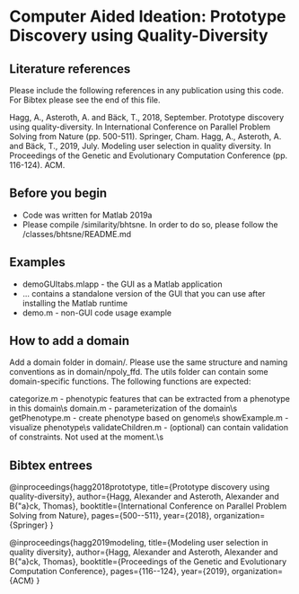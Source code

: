 # Computer Aided Ideation: Prototype Discovery using Quality-Diversity

## Literature references

Please include the following references in any publication using this code. For Bibtex please see the end of this file.

Hagg, A., Asteroth, A. and Bäck, T., 2018, September. Prototype discovery using quality-diversity. In International Conference on Parallel Problem Solving from Nature (pp. 500-511). Springer, Cham.
Hagg, A., Asteroth, A. and Bäck, T., 2019, July. Modeling user selection in quality diversity. In Proceedings of the Genetic and Evolutionary Computation Conference (pp. 116-124). ACM.

## Before you begin
- Code was written for Matlab 2019a
- Please compile /similarity/bhtsne. In order to do so, please follow the /classes/bhtsne/README.md

## Examples
- demoGUItabs.mlapp     -   the GUI as a Matlab application
- ... contains a standalone version of the GUI that you can use after installing the Matlab runtime
- demo.m                -   non-GUI code usage example

## How to add a domain
Add a domain folder in domain/. 
Please use the same structure and naming conventions as in domain/npoly_ffd. 
The utils folder can contain some domain-specific functions. 
The following functions are expected:  

categorize.m        -   phenotypic features that can be extracted from a phenotype in this domain\s
domain.m            -   parameterization of the domain\s
getPhenotype.m      -   create phenotype based on genome\s
showExample.m       -   visualize phenotype\s
validateChildren.m  -   (optional) can contain validation of constraints. Not used at the moment.\s


## Bibtex entrees

@inproceedings{hagg2018prototype,
  title={Prototype discovery using quality-diversity},
  author={Hagg, Alexander and Asteroth, Alexander and B{\"a}ck, Thomas},
  booktitle={International Conference on Parallel Problem Solving from Nature},
  pages={500--511},
  year={2018},
  organization={Springer}
}

@inproceedings{hagg2019modeling,
  title={Modeling user selection in quality diversity},
  author={Hagg, Alexander and Asteroth, Alexander and B{\"a}ck, Thomas},
  booktitle={Proceedings of the Genetic and Evolutionary Computation Conference},
  pages={116--124},
  year={2019},
  organization={ACM}
}




